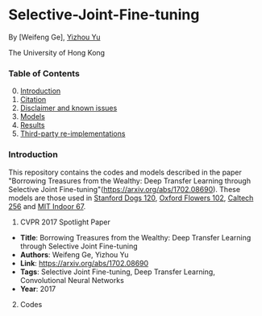 # Selective-Joint-Fine-tuning

By [Weifeng Ge], [Yizhou Yu](http://i.cs.hku.hk/~yzyu/)

The University of Hong Kong

### Table of Contents
0. [Introduction](#introduction)
0. [Citation](#citation)
0. [Disclaimer and known issues](#disclaimer-and-known-issues)
0. [Models](#models)
0. [Results](#results)
0. [Third-party re-implementations](#third-party-re-implementations)

### Introduction

This repository contains the codes and models described in the paper "Borrowing Treasures from the Wealthy: Deep Transfer Learning through Selective Joint Fine-tuning"(https://arxiv.org/abs/1702.08690). These models are those used in [Stanford Dogs 120](http://vision.stanford.edu/aditya86/ImageNetDogs/), [Oxford Flowers 102](http://www.robots.ox.ac.uk/~vgg/data/flowers/102/), [Caltech 256](http://authors.library.caltech.edu/7694/) and [MIT Indoor 67](http://web.mit.edu/torralba/www/indoor.html).


1. CVPR 2017 Spotlight Paper
* **Title**: Borrowing Treasures from the Wealthy: Deep Transfer Learning through Selective Joint Fine-tuning
* **Authors**: Weifeng Ge, Yizhou Yu
* **Link**: https://arxiv.org/abs/1702.08690
* **Tags**: Selective Joint Fine-tuning, Deep Transfer Learning, Convolutional Neural Networks
* **Year**: 2017
2. Codes
